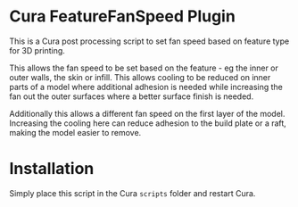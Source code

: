 # Cura FeatureFanSpeed Plugin

This is a Cura post processing script to set fan speed based on feature type for 3D printing.

This allows the fan speed to be set based on the feature - eg the inner or outer walls, the skin or infill. This allows cooling to be reduced on inner parts of a model where additional adhesion is needed while increasing the fan out the outer surfaces where a better surface finish is needed.

Additionally this allows a different fan speed on the first layer of the model. Increasing the cooling here can reduce adhesion to the build plate or a raft, making the model easier to remove.

# Installation

Simply place this script in the Cura `scripts` folder and restart Cura.
